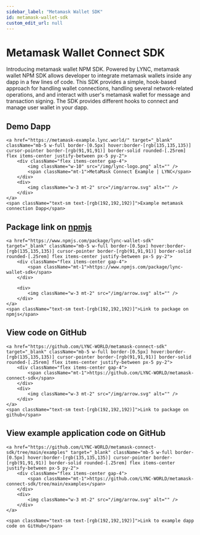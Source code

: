 ```yaml
---
sidebar_label: "Metamask Wallet SDK"
id: metamask-wallet-sdk
custom_edit_url: null
---
```


# Metamask Wallet Connect SDK

Introducing metamask wallet NPM SDK. Powered by LYNC, metamask wallet NPM SDK allows developer to integrate metamask wallets inside any dapp in a few lines of code. This SDK provides a simple, hook-based approach for handling wallet connections, handling several network-related operations, and and interact with user's metamask wallet for message and transaction signing. The SDK provides different hooks to connect and manage user wallet in your dapp.

## Demo Dapp

<div className="flex items-center flex-col mb-5">

    <a href="https://metamask-example.lync.world/" target="_blank" className="mb-5 w-full border-[0.5px] hover:border-[rgb(135,135,135)] cursor-pointer border-[rgb(91,91,91)] border-solid rounded-[.25rem] flex items-center justify-between px-5 py-2">
        <div className="flex items-center gap-4">
            <img className="w-10" src="/img/lync-logo.png" alt="" />
            <span className="mt-1">MetaMask Connect Example | LYNC</span>
        </div>
        <div>
            <img className="w-3 mt-2" src="/img/arrow.svg" alt="" />
        </div>
    </a>
    <span className="text-sm text-[rgb(192,192,192)]">Example metamask connection Dapp</span>

</div>

## Package link on [npmjs](https://www.npmjs.com/)

<div className="flex items-center flex-col mb-5">

    <a href="https://www.npmjs.com/package/lync-wallet-sdk" target="_blank" className="mb-5 w-full border-[0.5px] hover:border-[rgb(135,135,135)] cursor-pointer border-[rgb(91,91,91)] border-solid rounded-[.25rem] flex items-center justify-between px-5 py-2">
        <div className="flex items-center gap-4">
            <span className="mt-1">https://www.npmjs.com/package/lync-wallet-sdk</span>
        </div>

        <div>
            <img className="w-3 mt-2" src="/img/arrow.svg" alt="" />
        </div>
    </a>
    <span className="text-sm text-[rgb(192,192,192)]">Link to package on npmjs</span>

</div>

## View code on GitHub

<div className="flex items-center flex-col mb-5">

    <a href="https://github.com/LYNC-WORLD/metamask-connect-sdk" target="_blank" className="mb-5 w-full border-[0.5px] hover:border-[rgb(135,135,135)] cursor-pointer border-[rgb(91,91,91)] border-solid rounded-[.25rem] flex items-center justify-between px-5 py-2">
        <div className="flex items-center gap-4">
            <span className="mt-1">https://github.com/LYNC-WORLD/metamask-connect-sdk</span>
        </div>
        <div>
            <img className="w-3 mt-2" src="/img/arrow.svg" alt="" />
        </div>
    </a>
    <span className="text-sm text-[rgb(192,192,192)]">Link to package on github</span>

</div>

## View example application code on GitHub

<div className="flex items-center flex-col mb-5">

    <a href="https://github.com/LYNC-WORLD/metamask-connect-sdk/tree/main/examples" target="_blank" className="mb-5 w-full border-[0.5px] hover:border-[rgb(135,135,135)] cursor-pointer border-[rgb(91,91,91)] border-solid rounded-[.25rem] flex items-center justify-between px-5 py-2">
        <div className="flex items-center gap-4">
            <span className="mt-1">https://github.com/LYNC-WORLD/metamask-connect-sdk/tree/main/examples</span>
        </div>
        <div>
            <img className="w-3 mt-2" src="/img/arrow.svg" alt="" />
        </div>
    </a>

    <span className="text-sm text-[rgb(192,192,192)]">Link to example dapp code on GitHub</span>

</div>
